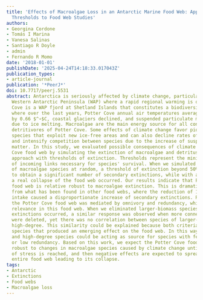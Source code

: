 ```yaml
---
title: 'Effects of Macroalgae Loss in an Antarctic Marine Food Web: Applying Extinction
  Thresholds to Food Web Studies'
authors:
- Georgina Cordone
- Tomás I Marina
- Vanesa Salinas
- Santiago R Doyle
- admin
- Fernando R Momo
date: '2018-01-01'
publishDate: '2025-04-24T14:18:33.017043Z'
publication_types:
- article-journal
publication: '*PeerJ*'
doi: 10.7717/peerj.5531
abstract: Antarctica is seriously affected by climate change, particularly at the
  Western Antarctic Peninsula (WAP) where a rapid regional warming is observed. Potter
  Cove is a WAP fjord at Shetland Islands that constitutes a biodiversity hotspot
  where over the last years, Potter Cove annual air temperatures averages increased
  by 0.66 $^∘$C, coastal glaciers declined, and suspended particulate matter increased
  due to ice melting. Macroalgae are the main energy source for all consumers and
  detritivores of Potter Cove. Some effects of climate change favor pioneer macroalgae
  species that exploit new ice-free areas and can also decline rates of photosynthesis
  and intensify competition between species due to the increase of suspended particulate
  matter. In this study, we evaluated possible consequences of climate change at Potter
  Cove food web by simulating the extinction of macroalgae and detritus using a topological
  approach with thresholds of extinction. Thresholds represent the minimum number
  of incoming links necessary for species' survival. When we simulated the extinctions
  of macroalgae species at random, a threshold of extinction beyond 50% was necessary
  to obtain a significant number of secondary extinctions, while with a 75% threshold
  a real collapse of the food web occurred. Our results indicate that Potter Cove
  food web is relative robust to macroalgae extinction. This is dramatically different
  from what has been found in other food webs, where the reduction of 10% in prey
  intake caused a disproportionate increase of secondary extinctions. Robustness of
  the Potter Cove food web was mediated by omnivory and redundancy, which had an important
  relevance in this food web. When we eliminated larger-biomass species more secondary
  extinctions occurred, a similar response was observed when more connected species
  were deleted, yet there was no correlation between species of larger-biomass and
  high-degree. This similarity could be explained because both criteria involved key
  species that produced an emerging effect on the food web. In this way, large-biomass
  and high-degree species could be acting as source for species with few trophic interactions
  or low redundancy. Based on this work, we expect the Potter Cove food web to be
  robust to changes in macroalgae species caused by climate change until a high threshold
  of stress is reached, and then negative effects are expected to spread through the
  entire food web leading to its collapse.
tags:
- Antarctic
- Extinctions
- Food webs
- Macroalgae loss
---
```

